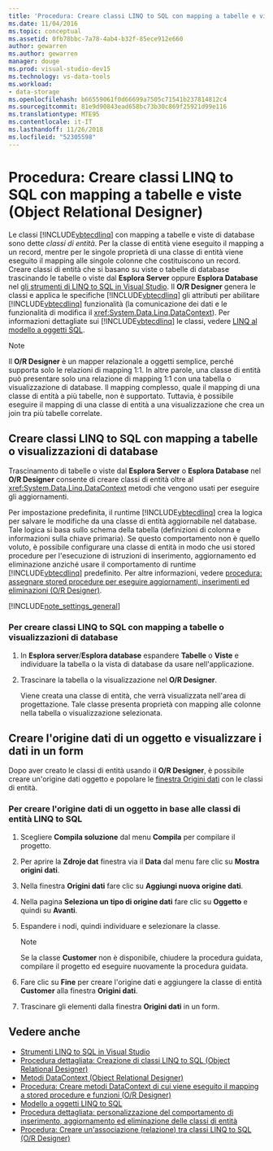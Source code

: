 ```yaml
---
title: 'Procedura: Creare classi LINQ to SQL con mapping a tabelle e viste (Object Relational Designer)'
ms.date: 11/04/2016
ms.topic: conceptual
ms.assetid: 0fb78bbc-7a78-4ab4-b32f-85ece912e660
author: gewarren
ms.author: gewarren
manager: douge
ms.prod: visual-studio-dev15
ms.technology: vs-data-tools
ms.workload:
- data-storage
ms.openlocfilehash: b66559061f0d66699a7505c71541b237814812c4
ms.sourcegitcommit: 81e9d90843ead658bc73b30c869f25921d99e116
ms.translationtype: MTE95
ms.contentlocale: it-IT
ms.lasthandoff: 11/26/2018
ms.locfileid: "52305598"
---
```

# <a name="how-to-create-linq-to-sql-classes-mapped-to-tables-and-views-or-designer"></a>Procedura: Creare classi LINQ to SQL con mapping a tabelle e viste (Object Relational Designer)

Le classi [!INCLUDE[vbtecdlinq](../data-tools/includes/vbtecdlinq_md.md)] con mapping a tabelle e viste di database sono dette *classi di entità*. Per la classe di entità viene eseguito il mapping a un record, mentre per le singole proprietà di una classe di entità viene eseguito il mapping alle singole colonne che costituiscono un record. Creare classi di entità che si basano su viste o tabelle di database trascinando le tabelle o viste dal **Esplora Server** oppure **Esplora Database** nel [gli strumenti di LINQ to SQL in Visual Studio](../data-tools/linq-to-sql-tools-in-visual-studio2.md). Il **O/R Designer** genera le classi e applica le specifiche [!INCLUDE[vbtecdlinq](../data-tools/includes/vbtecdlinq_md.md)] gli attributi per abilitare [!INCLUDE[vbtecdlinq](../data-tools/includes/vbtecdlinq_md.md)] funzionalità (la comunicazione dei dati e le funzionalità di modifica il <xref:System.Data.Linq.DataContext>). Per informazioni dettagliate sui [!INCLUDE[vbtecdlinq](../data-tools/includes/vbtecdlinq_md.md)] le classi, vedere [LINQ al modello a oggetti SQL](/dotnet/framework/data/adonet/sql/linq/the-linq-to-sql-object-model).

> [!NOTE]
> Il **O/R Designer** è un mapper relazionale a oggetti semplice, perché supporta solo le relazioni di mapping 1:1. In altre parole, una classe di entità può presentare solo una relazione di mapping 1:1 con una tabella o visualizzazione di database. Il mapping complesso, quale il mapping di una classe di entità a più tabelle, non è supportato. Tuttavia, è possibile eseguire il mapping di una classe di entità a una visualizzazione che crea un join tra più tabelle correlate.

## <a name="create-linq-to-sql-classes-that-are-mapped-to-database-tables-or-views"></a>Creare classi LINQ to SQL con mapping a tabelle o visualizzazioni di database

Trascinamento di tabelle o viste dal **Esplora Server** o **Esplora Database** nel **O/R Designer** consente di creare classi di entità oltre al <xref:System.Data.Linq.DataContext> metodi che vengono usati per eseguire gli aggiornamenti.

Per impostazione predefinita, il runtime [!INCLUDE[vbtecdlinq](../data-tools/includes/vbtecdlinq_md.md)] crea la logica per salvare le modifiche da una classe di entità aggiornabile nel database. Tale logica si basa sullo schema della tabella (definizioni di colonna e informazioni sulla chiave primaria). Se questo comportamento non è quello voluto, è possibile configurare una classe di entità in modo che usi stored procedure per l'esecuzione di istruzioni di inserimento, aggiornamento ed eliminazione anziché usare il comportamento di runtime [!INCLUDE[vbtecdlinq](../data-tools/includes/vbtecdlinq_md.md)] predefinito. Per altre informazioni, vedere [procedura: assegnare stored procedure per eseguire aggiornamenti, inserimenti ed eliminazioni (O/R Designer)](../data-tools/how-to-assign-stored-procedures-to-perform-updates-inserts-and-deletes-o-r-designer.md).

[!INCLUDE[note_settings_general](../data-tools/includes/note_settings_general_md.md)]

### <a name="to-create-linq-to-sql-classes-that-are-mapped-to-database-tables-or-views"></a>Per creare classi LINQ to SQL con mapping a tabelle o visualizzazioni di database

1.  In **Esplora server**/**Esplora database** espandere **Tabelle** o **Viste** e individuare la tabella o la vista di database da usare nell'applicazione.

2.  Trascinare la tabella o la visualizzazione nel **O/R Designer**.

     Viene creata una classe di entità, che verrà visualizzata nell'area di progettazione. Tale classe presenta proprietà con mapping alle colonne nella tabella o visualizzazione selezionata.

## <a name="create-an-object-data-source-and-display-the-data-on-a-form"></a>Creare l'origine dati di un oggetto e visualizzare i dati in un form

Dopo aver creato le classi di entità usando il **O/R Designer**, è possibile creare un'origine dati oggetto e popolare le [finestra Origini dati](add-new-data-sources.md#data-sources-window) con le classi di entità.

### <a name="to-create-an-object-data-source-based-on-linq-to-sql-entity-classes"></a>Per creare l'origine dati di un oggetto in base alle classi di entità LINQ to SQL

1.  Scegliere **Compila soluzione** dal menu **Compila** per compilare il progetto.

2.  Per aprire la **Zdroje dat** finestra via il **Data** dal menu fare clic su **Mostra origini dati**.

3.  Nella finestra **Origini dati** fare clic su **Aggiungi nuova origine dati**.

4.  Nella pagina **Seleziona un tipo di origine dati** fare clic su **Oggetto** e quindi su **Avanti**.

5.  Espandere i nodi, quindi individuare e selezionare la classe.

    > [!NOTE]
    > Se la classe **Customer** non è disponibile, chiudere la procedura guidata, compilare il progetto ed eseguire nuovamente la procedura guidata.

6.  Fare clic su **Fine** per creare l'origine dati e aggiungere la classe di entità **Customer** alla finestra **Origini dati**.

7.  Trascinare gli elementi dalla finestra **Origini dati** in un form.

## <a name="see-also"></a>Vedere anche

- [Strumenti LINQ to SQL in Visual Studio](../data-tools/linq-to-sql-tools-in-visual-studio2.md)
- [Procedura dettagliata: Creazione di classi LINQ to SQL (Object Relational Designer)](how-to-create-linq-to-sql-classes-mapped-to-tables-and-views-o-r-designer.md)
- [Metodi DataContext (Object Relational Designer)](../data-tools/datacontext-methods-o-r-designer.md)
- [Procedura: Creare metodi DataContext di cui viene eseguito il mapping a stored procedure e funzioni (O/R Designer)](../data-tools/how-to-create-datacontext-methods-mapped-to-stored-procedures-and-functions-o-r-designer.md)
- [Modello a oggetti LINQ to SQL](/dotnet/framework/data/adonet/sql/linq/the-linq-to-sql-object-model)
- [Procedura dettagliata: personalizzazione del comportamento di inserimento, aggiornamento ed eliminazione delle classi di entità](../data-tools/walkthrough-customizing-the-insert-update-and-delete-behavior-of-entity-classes.md)
- [Procedura: Creare un'associazione (relazione) tra classi LINQ to SQL (O/R Designer)](../data-tools/how-to-create-an-association-relationship-between-linq-to-sql-classes-o-r-designer.md)